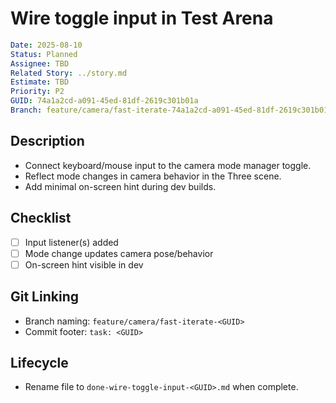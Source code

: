 # Wire toggle input in Test Arena

```yaml
Date: 2025-08-10
Status: Planned
Assignee: TBD
Related Story: ../story.md
Estimate: TBD
Priority: P2
GUID: 74a1a2cd-a091-45ed-81df-2619c301b01a
Branch: feature/camera/fast-iterate-74a1a2cd-a091-45ed-81df-2619c301b01a
```

## Description

- Connect keyboard/mouse input to the camera mode manager toggle.
- Reflect mode changes in camera behavior in the Three scene.
- Add minimal on-screen hint during dev builds.

## Checklist

- [ ] Input listener(s) added
- [ ] Mode change updates camera pose/behavior
- [ ] On-screen hint visible in dev

## Git Linking

- Branch naming: `feature/camera/fast-iterate-<GUID>`
- Commit footer: `task: <GUID>`

## Lifecycle

- Rename file to `done-wire-toggle-input-<GUID>.md` when complete.
